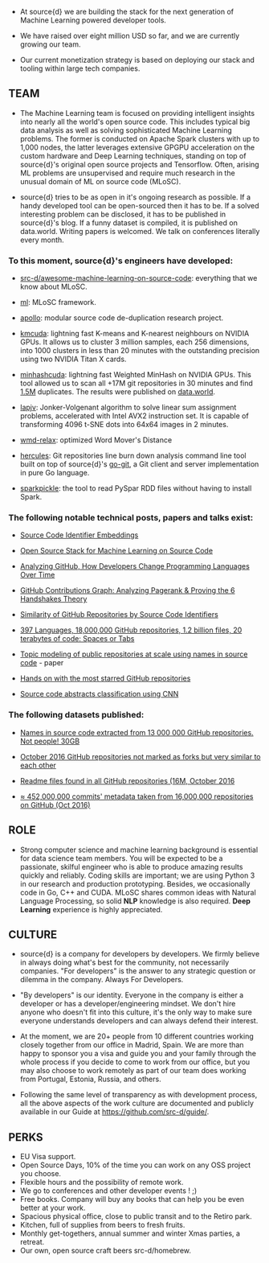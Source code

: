 - At source{d} we are building the stack for the next generation of Machine Learning powered developer tools.

- We have raised over eight million USD so far, and we are currently growing our team.

- Our current monetization strategy is based on deploying our stack and tooling within large tech companies.

## TEAM

- The Machine Learning team is focused on providing intelligent insights into nearly all the world's open source code. This includes typical big data analysis as well as solving sophisticated Machine Learning problems. The former is conducted on Apache Spark clusters with up to 1,000 nodes, the latter leverages extensive GPGPU acceleration on the custom hardware and Deep Learning techniques, standing on top of source{d}'s original open source projects and Tensorflow. Often, arising ML problems are unsupervised and require much research in the unusual domain of ML on source code (MLoSC).

- source{d} tries to be as open in it's ongoing research as possible. If a handy developed tool can be open-sourced then it has to be. If a solved interesting problem can be disclosed, it has to be published in source{d}'s blog. If a funny dataset is compiled, it is published on data.world. Writing papers is welcomed. We talk on conferences literally every month.

### To this moment, source{d}'s engineers have developed:

- [src-d/awesome-machine-learning-on-source-code](https://github.com/src-d/awesome-machine-learning-on-source-code): everything that we know about MLoSC.

- [ml](https://github.com/src-d/ml): MLoSC framework.

- [apollo](https://github.com/src-d/apollo): modular source code de-duplication research project.

- [kmcuda](https://github.com/src-d/kmcuda): lightning fast K-means and K-nearest neighbours on NVIDIA GPUs. It allows us to cluster 3 million samples, each 256 dimensions, into 1000 clusters in less than 20 minutes with the outstanding precision using two NVIDIA Titan X cards.

- [minhashcuda](https://github.com/src-d/minhashcuda): lightning fast Weighted MinHash on NVIDIA GPUs. This tool allowed us to scan all +17M git repositories in 30 minutes and find [1.5M](http://1.5m/) duplicates. The results were published on [data.world](https://data.world/vmarkovtsev/github-duplicate-repositories).

- [lapjv](https://github.com/src-d/lapjv): Jonker-Volgenant algorithm to solve linear sum assignment problems, accelerated with Intel AVX2 instruction set. It is capable of transforming 4096 t-SNE dots into 64x64 images in 2 minutes.

- [wmd-relax](https://github.com/src-d/wmd-relax): optimized Word Mover's Distance

- [hercules](https://github.com/src-d/hercules): Git repositories line burn down analysis command line tool built on top of source{d}'s [go-git](https://github.com/src-d/go-git), a Git client and server implementation in pure Go language.

- [sparkpickle](https://github.com/src-d/sparkpickle): the tool to read PySpar RDD files without having to install Spark.

### The following notable technical posts, papers and talks exist:

- [Source Code Identifier Embeddings](https://blog.sourced.tech/post/id2vec/)

- [Open Source Stack for Machine Learning on Source Code](http://vmarkovtsev.github.io/gdg-2017-berlin/)

- [Analyzing GitHub, How Developers Change Programming Languages Over Time](https://blog.sourced.tech/post/language_migrations/)

- [GitHub Contributions Graph: Analyzing Pagerank & Proving the 6 Handshakes Theory](https://blog.sourced.tech/post/handshakes_pagerank/)

- [Similarity of GitHub Repositories by Source Code Identifiers](http://vmarkovtsev.github.io/techtalks-2017-moscow/)

- [397 Languages, 18,000,000 GitHub repositories, 1.2 billion files, 20 terabytes of code: Spaces or Tabs](https://blog.sourced.tech/post/tab_vs_spaces/)

- [Topic modeling of public repositories at scale using names in source code](https://arxiv.org/abs/1704.00135) - paper

- [Hands on with the most starred GitHub repositories](https://blog.sourced.tech/post/github_stars/)

- [Source code abstracts classification using CNN](http://vmarkovtsev.github.io/slush-2016/)

### The following datasets published:

- [Names in source code extracted from 13 000 000 GitHub repositories. Not people! 30GB](https://data.world/vmarkovtsev/github-source-code-names)

- [October 2016 GitHub repositories not marked as forks but very similar to each other](https://data.world/vmarkovtsev/github-duplicate-repositories)

- [Readme files found in all GitHub repositories (16M, October 2016](https://data.world/vmarkovtsev/github-readme-files)

- [≈ 452,000,000 commits' metadata taken from 16,000,000 repositories on GitHub (Oct 2016)](https://data.world/vmarkovtsev/452-m-commits-on-github)


## ROLE

- Strong computer science and machine learning background is essential for data science team members. You will be expected to be a passionate, skilful engineer who is able to produce amazing results quickly and reliably. Coding skills are important; we are using Python 3 in our research and production prototyping. Besides, we occasionally code in Go, C++ and CUDA. MLoSC shares common ideas with Natural Language Processing, so solid **NLP** knowledge is also required. **Deep Learning** experience is highly appreciated.

## CULTURE

- source{d} is a company for developers by developers. We firmly believe in always doing what's best for the community, not necessarily companies. "For developers" is the answer to any strategic question or dilemma in the company. Always For Developers.

- "By developers" is our identity. Everyone in the company is either a developer or has a developer/engineering mindset. We don't hire anyone who doesn't fit into this culture, it's the only way to make sure everyone understands developers and can always defend their interest.

- At the moment, we are 20+ people from 10 different countries working closely together from our office in Madrid, Spain. We are more than happy to sponsor you a visa and guide you and your family through the whole process if you decide to come to work from our office, but you may also choose to work remotely as part of our team does working from Portugal, Estonia, Russia, and others.

- Following the same level of transparency as with development process, all the above aspects of the work culture are documented and publicly available in our Guide at https://github.com/src-d/guide/.

## PERKS 

 - EU Visa support.
 - Open Source Days, 10% of the time you can work on any OSS project you choose.
 - Flexible hours and the possibility of remote work.
 - We go to conferences and other developer events ! ;)
 - Free books. Company will buy any books that can help you be even better at your work.
 - Spacious physical office, close to public transit and to the Retiro park.
 - Kitchen, full of supplies from beers to fresh fruits.
 - Monthly get-togethers, annual summer and winter Xmas parties, a retreat.
 - Our own, open source craft beers src-d/homebrew.
